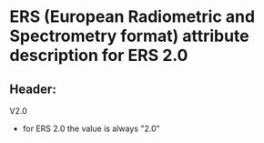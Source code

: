 # ERS (European Radiometric and Spectrometry format) attribute description for ERS 2.0


## Header:

V2.0
- for ERS 2.0 the value is always "2.0"
